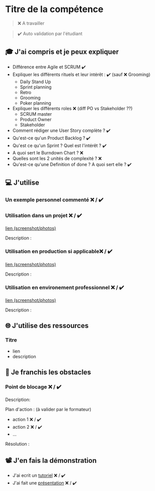 # Titre de la compétence

> ❌ A travailler

> ✔️ Auto validation par l'étudiant

## 🎓 J'ai compris et je peux expliquer

- Différence entre Agile et SCRUM ✔️
- Expliquer les différents rituels et leur intérêt : ✔️ (sauf ❌ Grooming)
  - Daily Stand Up
  - Sprint planning
  - Retro
  - Grooming
  - Poker planning
- Expliquer les différents roles ❌ (diff PO vs Stakeholder ??)
  - SCRUM master
  - Product Owner
  - Stakeholder
- Comment rédiger une User Story complète ? ✔️
- Qu'est-ce qu'un Product Backlog ? ✔️
- Qu'est ce qu'un Sprint ? Quel est l'intérêt ? ✔️
- A quoi sert le Burndown Chart ? ❌
- Quelles sont les 2 unités de complexité ? ❌
- Qu'est-ce qu'une Definition of done ? A quoi sert elle ? ✔️

## 💻 J'utilise

### Un exemple personnel commenté ❌ / ✔️

### Utilisation dans un projet ❌ / ✔️

[lien (screenshot/photos)](...)

Description :

### Utilisation en production si applicable❌ / ✔️

[lien (screenshot/photos)](...)

Description :

### Utilisation en environement professionnel ❌ / ✔️

[lien (screenshot/photos)](...)

Description :

## 🌐 J'utilise des ressources

### Titre

- lien
- description

## 🚧 Je franchis les obstacles

### Point de blocage ❌ / ✔️

Description:

Plan d'action : (à valider par le formateur)

- action 1 ❌ / ✔️
- action 2 ❌ / ✔️
- ...

Résolution :

## 📽️ J'en fais la démonstration

- J'ai ecrit un [tutoriel](...) ❌ / ✔️
- J'ai fait une [présentation](...) ❌ / ✔️
